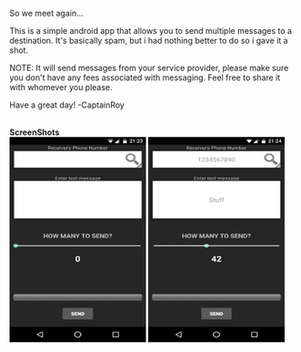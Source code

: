 So we meet again...

This is a simple android app that allows you to send multiple messages to a destination.
It's basically spam, but i had nothing better to do so i gave it a shot.

NOTE: It will send messages from your service provider, please make sure you don't have any fees associated with messaging.
Feel free to share it with whomever you please.


Have a great day!
-CaptainRoy


<br>
<strong>ScreenShots</strong>
<br>
<img src="https://raw.githubusercontent.com/CaptainJRoy/Multi-Messenger/master/Screenshot_1.png" data-canonical-src="https://raw.githubusercontent.com/CaptainJRoy/Multi-Messenger/master/Screenshot_1.png" width="240" height="360" />
<img src="https://raw.githubusercontent.com/CaptainJRoy/Multi-Messenger/master/Screenshot_2.png" data-canonical-src="https://raw.githubusercontent.com/CaptainJRoy/Multi-Messenger/master/Screenshot_2.png" width="240" height="360" />
